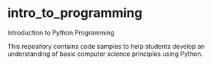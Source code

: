 # intro_to_programming
Introduction to Python Programming 

This repository contains code samples to help students develop an understanding of basic computer science principles using
Python.
